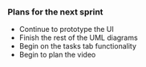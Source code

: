 ### Plans for the next sprint

- Continue to prototype the UI
- Finish the rest of the UML diagrams
- Begin on the tasks tab functionality
- Begin to plan the video